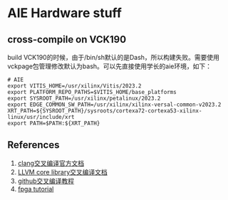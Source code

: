 # AIE Hardware stuff 
## cross-compile on VCK190  
build VCK190的时候，由于/bin/sh默认的是Dash，所以构建失败。需要使用vckpage包管理修改默认为bash。可以先直接使用学长的aie环境，如下：  
```shell
# AIE
export VITIS_HOME=/usr/xilinx/Vitis/2023.2
export PLATFORM_REPO_PATHS=$VITIS_HOME/base_platforms
export SYSROOT_PATH=/usr/xilinx/petalinux/2023.2
export EDGE_COMMON_SW_PATH=/usr/xilinx/xilinx-versal-common-v2023.2
XRT_PATH=${SYSROOT_PATH}/sysroots/cortexa72-cortexa53-xilinx-linux/usr/include/xrt
export PATH=$PATH:${XRT_PATH}
```

## References  
1. [clang交叉编译官方文档](https://clang.llvm.org/docs/CrossCompilation.html)
2. [LLVM core library交叉编译文档](https://getting-started-with-llvm-core-libraries-zh-cn.readthedocs.io/zh-cn/latest/ch08.html)  
3. [github交叉编译教程](https://github.com/tuoxie007/play_with_llvm/blob/master/ch03.md)
4. [fpga tutorial](https://fpgaemu.readthedocs.io/en/latest/emulation.html)